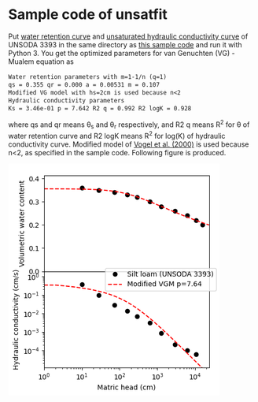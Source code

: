 # Sample code of unsatfit

Put [water retention curve](https://github.com/sekika/unsatfit/blob/main/docs/sample/ht3393.csv) and [unsaturated hydraulic conductivity curve](https://github.com/sekika/unsatfit/blob/main/docs/sample/hk3393.csv) of UNSODA 3393 in the same directory as [this sample code](https://github.com/sekika/unsatfit/blob/main/docs/sample/VG-Mualem.py) and run it with Python 3. You get the optimized parameters for van Genuchten (VG) - Mualem equation as

    Water retention parameters with m=1-1/n (q=1)
    qs = 0.355 qr = 0.000 a = 0.00531 m = 0.107
    Modified VG model with hs=2cm is used because n<2
    Hydraulic conductivity parameters
    Ks = 3.46e-01 p = 7.642 R2 q = 0.992 R2 logK = 0.928

where qs and qr means &theta;<sub>s</sub> and &theta;<sub>r</sub> respectively, and R2 q means R<sup>2</sup> for &theta; of water retention curve and R2 logK means R<sup>2</sup> for log(K) of hydraulic conductivity curve. Modified model of [Vogel et al. (2000)](https://doi.org/10.1016/S0309-1708(00)00037-3) is used because n<2, as specified in the sample code. Following figure is produced.

![VG-Mualem](sample/VG-Mualem.png "VG-Mualem")
